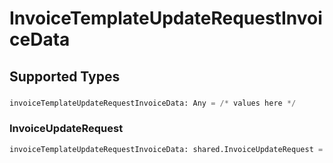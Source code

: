 # InvoiceTemplateUpdateRequestInvoiceData


## Supported Types

### 

```python
invoiceTemplateUpdateRequestInvoiceData: Any = /* values here */
```

### InvoiceUpdateRequest

```python
invoiceTemplateUpdateRequestInvoiceData: shared.InvoiceUpdateRequest = /* values here */
```

